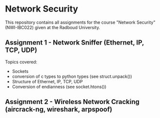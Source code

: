 # Network Security

This repository contains all assignments for the course "Network Security" (NWI-IBC022) given at the Radboud University.

## Assignment 1 - Network Sniffer (Ethernet, IP, TCP, UDP)

Topics covered:

* Sockets
* conversion of c types to python types (see struct.unpack()) 
* Structure of Ethernet, IP, TCP, UDP
* Conversion of endianness (see socket.htons())



## Assignment 2 - Wireless Network Cracking (aircrack-ng, wireshark, arpspoof)
